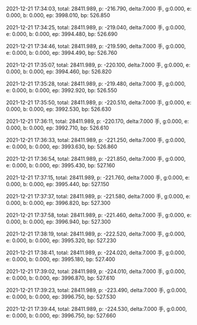 2021-12-21 17:34:03, total: 28411.989, p: -216.790, delta:7.000 手, g:0.000, e: 0.000, b: 0.000, ep: 3998.010, bp: 526.850

2021-12-21 17:34:25, total: 28411.989, p: -219.040, delta:7.000 手, g:0.000, e: 0.000, b: 0.000, ep: 3994.480, bp: 526.690

2021-12-21 17:34:46, total: 28411.989, p: -219.590, delta:7.000 手, g:0.000, e: 0.000, b: 0.000, ep: 3994.490, bp: 526.760

2021-12-21 17:35:07, total: 28411.989, p: -220.100, delta:7.000 手, g:0.000, e: 0.000, b: 0.000, ep: 3994.460, bp: 526.820

2021-12-21 17:35:28, total: 28411.989, p: -219.480, delta:7.000 手, g:0.000, e: 0.000, b: 0.000, ep: 3992.920, bp: 526.550

2021-12-21 17:35:50, total: 28411.989, p: -220.510, delta:7.000 手, g:0.000, e: 0.000, b: 0.000, ep: 3992.530, bp: 526.630

2021-12-21 17:36:11, total: 28411.989, p: -220.170, delta:7.000 手, g:0.000, e: 0.000, b: 0.000, ep: 3992.710, bp: 526.610

2021-12-21 17:36:33, total: 28411.989, p: -221.250, delta:7.000 手, g:0.000, e: 0.000, b: 0.000, ep: 3993.630, bp: 526.860

2021-12-21 17:36:54, total: 28411.989, p: -221.850, delta:7.000 手, g:0.000, e: 0.000, b: 0.000, ep: 3995.430, bp: 527.160

2021-12-21 17:37:15, total: 28411.989, p: -221.760, delta:7.000 手, g:0.000, e: 0.000, b: 0.000, ep: 3995.440, bp: 527.150

2021-12-21 17:37:37, total: 28411.989, p: -221.580, delta:7.000 手, g:0.000, e: 0.000, b: 0.000, ep: 3996.820, bp: 527.300

2021-12-21 17:37:58, total: 28411.989, p: -221.460, delta:7.000 手, g:0.000, e: 0.000, b: 0.000, ep: 3996.940, bp: 527.300

2021-12-21 17:38:19, total: 28411.989, p: -222.520, delta:7.000 手, g:0.000, e: 0.000, b: 0.000, ep: 3995.320, bp: 527.230

2021-12-21 17:38:41, total: 28411.989, p: -224.020, delta:7.000 手, g:0.000, e: 0.000, b: 0.000, ep: 3995.180, bp: 527.400

2021-12-21 17:39:02, total: 28411.989, p: -224.010, delta:7.000 手, g:0.000, e: 0.000, b: 0.000, ep: 3996.870, bp: 527.610

2021-12-21 17:39:23, total: 28411.989, p: -223.490, delta:7.000 手, g:0.000, e: 0.000, b: 0.000, ep: 3996.750, bp: 527.530

2021-12-21 17:39:44, total: 28411.989, p: -224.530, delta:7.000 手, g:0.000, e: 0.000, b: 0.000, ep: 3996.750, bp: 527.660